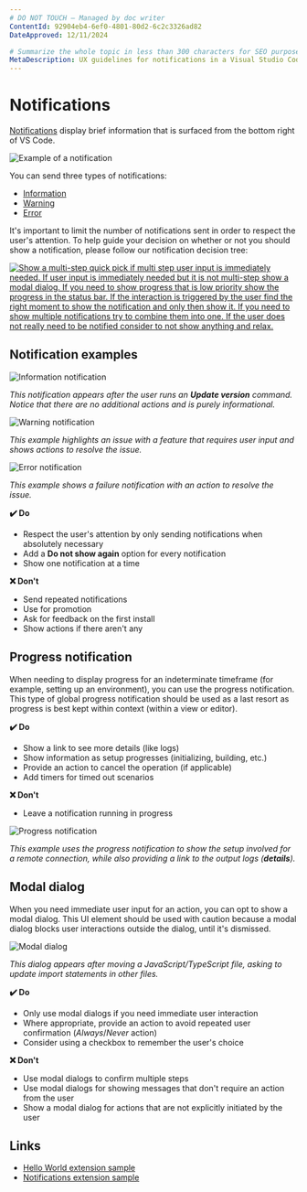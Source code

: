 ```yaml
---
# DO NOT TOUCH — Managed by doc writer
ContentId: 92904eb4-6ef0-4801-80d2-6c2c3326ad82
DateApproved: 12/11/2024

# Summarize the whole topic in less than 300 characters for SEO purpose
MetaDescription: UX guidelines for notifications in a Visual Studio Code extension.
---
```


# Notifications

[Notifications](/api/extension-capabilities/common-capabilities#display-notifications) display brief information that is surfaced from the bottom right of VS Code.

![Example of a notification](images/examples/notification.png)

You can send three types of notifications:

* [Information](/api/references/vscode-api#window.showInformationMessage)
* [Warning](/api/references/vscode-api#window.showWarningMessage)
* [Error](/api/references/vscode-api#window.showErrorMessage)

It's important to limit the number of notifications sent in order to respect the user's attention. To help guide your decision on whether or not you should show a notification, please follow our notification decision tree:

[![Show a multi-step quick pick if multi step user input is immediately needed. If user input is immediately needed but it is not multi-step show a modal dialog. If you need to show progress that is low priority show the progress in the status bar. If the interaction is triggered by the user find the right moment to show the notification and only then show it. If you need to show multiple notifications try to combine them into one. If the user does not really need to be notified consider to not show anything and relax.](images/examples/notification-decision-tree.png)](/assets/api/ux-guidelines/examples/notification-decision-tree.png)

## Notification examples

![Information notification](images/examples/notification-info.png)

*This notification appears after the user runs an **Update version** command. Notice that there are no additional actions and is purely informational.*

![Warning notification](images/examples/notification-warning.png)

*This example highlights an issue with a feature that requires user input and shows actions to resolve the issue.*

![Error notification](images/examples/notification-error.png)

*This example shows a failure notification with an action to resolve the issue.*

**✔️ Do**

* Respect the user's attention by only sending notifications when absolutely necessary
* Add a **Do not show again** option for every notification
* Show one notification at a time

**❌ Don't**

* Send repeated notifications
* Use for promotion
* Ask for feedback on the first install
* Show actions if there aren't any

## Progress notification

When needing to display progress for an indeterminate timeframe (for example, setting up an environment), you can use the progress notification. This type of global progress notification should be used as a last resort as progress is best kept within context (within a view or editor).

**✔️ Do**

* Show a link to see more details (like logs)
* Show information as setup progresses (initializing, building, etc.)
* Provide an action to cancel the operation (if applicable)
* Add timers for timed out scenarios

**❌ Don't**

* Leave a notification running in progress

![Progress notification](images/examples/notification-progress.png)

*This example uses the progress notification to show the setup involved for a remote connection, while also providing a link to the output logs (**details**).*

## Modal dialog

When you need immediate user input for an action, you can opt to show a modal dialog. This UI element should be used with caution because a modal dialog blocks user interactions outside the dialog, until it's dismissed.

![Modal dialog](images/examples/save-ai-generated-changes-dialog.png)

*This dialog appears after moving a JavaScript/TypeScript file, asking to update import statements in other files.*

**✔️ Do**

* Only use modal dialogs if you need immediate user interaction
* Where appropriate, provide an action to avoid repeated user confirmation (*Always*/*Never* action)
* Consider using a checkbox to remember the user's choice

**❌ Don't**

* Use modal dialogs to confirm multiple steps
* Use modal dialogs for showing messages that don't require an action from the user
* Show a modal dialog for actions that are not explicitly initiated by the user

## Links

* [Hello World extension sample](HTTPS://github.com/microsoft/vscode-extension-samples/tree/main/helloworld-sample)
* [Notifications extension sample](HTTPS://github.com/microsoft/vscode-extension-samples/tree/main/notifications-sample)
